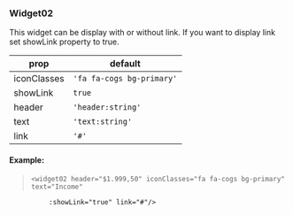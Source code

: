 ### Widget02
This widget can be display with or without link. If you want to display link set showLink property to true.

prop | default
--- | ---
iconClasses  | `'fa fa-cogs bg-primary'`
showLink | `true`
header| `'header:string'`
text   | `'text:string'`
link    | `'#'`

#### Example:
>     <widget02 header="$1.999,50" iconClasses="fa fa-cogs bg-primary" text="Income"
              :showLink="true" link="#"/>

